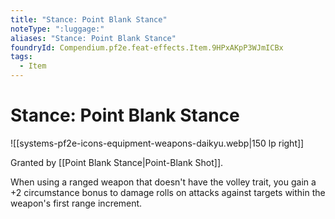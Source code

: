```yaml
---
title: "Stance: Point Blank Stance"
noteType: ":luggage:"
aliases: "Stance: Point Blank Stance"
foundryId: Compendium.pf2e.feat-effects.Item.9HPxAKpP3WJmICBx
tags:
  - Item
---
```


# Stance: Point Blank Stance
![[systems-pf2e-icons-equipment-weapons-daikyu.webp|150 lp right]]

Granted by [[Point Blank Stance|Point-Blank Shot]].

When using a ranged weapon that doesn't have the volley trait, you gain a +2 circumstance bonus to damage rolls on attacks against targets within the weapon's first range increment.

